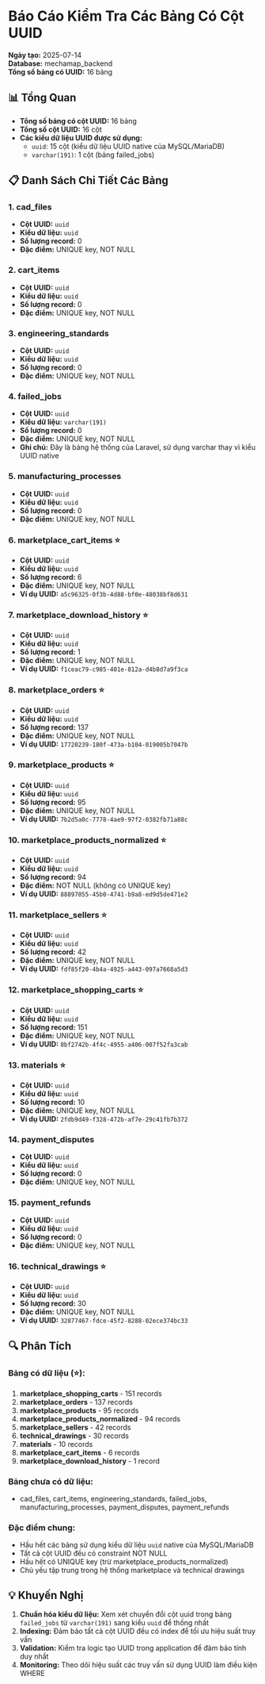 # Báo Cáo Kiểm Tra Các Bảng Có Cột UUID

**Ngày tạo:** 2025-07-14  
**Database:** mechamap_backend  
**Tổng số bảng có UUID:** 16 bảng  

## 📊 Tổng Quan

- **Tổng số bảng có cột UUID:** 16 bảng
- **Tổng số cột UUID:** 16 cột
- **Các kiểu dữ liệu UUID được sử dụng:**
  - `uuid`: 15 cột (kiểu dữ liệu UUID native của MySQL/MariaDB)
  - `varchar(191)`: 1 cột (bảng failed_jobs)

## 📋 Danh Sách Chi Tiết Các Bảng

### 1. **cad_files**
- **Cột UUID:** `uuid`
- **Kiểu dữ liệu:** `uuid`
- **Số lượng record:** 0
- **Đặc điểm:** UNIQUE key, NOT NULL

### 2. **cart_items**
- **Cột UUID:** `uuid`
- **Kiểu dữ liệu:** `uuid`
- **Số lượng record:** 0
- **Đặc điểm:** UNIQUE key, NOT NULL

### 3. **engineering_standards**
- **Cột UUID:** `uuid`
- **Kiểu dữ liệu:** `uuid`
- **Số lượng record:** 0
- **Đặc điểm:** UNIQUE key, NOT NULL

### 4. **failed_jobs**
- **Cột UUID:** `uuid`
- **Kiểu dữ liệu:** `varchar(191)`
- **Số lượng record:** 0
- **Đặc điểm:** UNIQUE key, NOT NULL
- **Ghi chú:** Đây là bảng hệ thống của Laravel, sử dụng varchar thay vì kiểu UUID native

### 5. **manufacturing_processes**
- **Cột UUID:** `uuid`
- **Kiểu dữ liệu:** `uuid`
- **Số lượng record:** 0
- **Đặc điểm:** UNIQUE key, NOT NULL

### 6. **marketplace_cart_items** ⭐
- **Cột UUID:** `uuid`
- **Kiểu dữ liệu:** `uuid`
- **Số lượng record:** 6
- **Đặc điểm:** UNIQUE key, NOT NULL
- **Ví dụ UUID:** `a5c96325-0f3b-4d88-bf0e-48038bf8d631`

### 7. **marketplace_download_history** ⭐
- **Cột UUID:** `uuid`
- **Kiểu dữ liệu:** `uuid`
- **Số lượng record:** 1
- **Đặc điểm:** UNIQUE key, NOT NULL
- **Ví dụ UUID:** `f1ceac79-c985-401e-812a-d4b8d7a9f3ca`

### 8. **marketplace_orders** ⭐
- **Cột UUID:** `uuid`
- **Kiểu dữ liệu:** `uuid`
- **Số lượng record:** 137
- **Đặc điểm:** UNIQUE key, NOT NULL
- **Ví dụ UUID:** `17720239-180f-473a-b104-019005b7047b`

### 9. **marketplace_products** ⭐
- **Cột UUID:** `uuid`
- **Kiểu dữ liệu:** `uuid`
- **Số lượng record:** 95
- **Đặc điểm:** UNIQUE key, NOT NULL
- **Ví dụ UUID:** `7b2d5a0c-7778-4ae9-97f2-0382fb71a88c`

### 10. **marketplace_products_normalized** ⭐
- **Cột UUID:** `uuid`
- **Kiểu dữ liệu:** `uuid`
- **Số lượng record:** 94
- **Đặc điểm:** NOT NULL (không có UNIQUE key)
- **Ví dụ UUID:** `88897055-45b0-4741-b9a8-ed9d5de471e2`

### 11. **marketplace_sellers** ⭐
- **Cột UUID:** `uuid`
- **Kiểu dữ liệu:** `uuid`
- **Số lượng record:** 42
- **Đặc điểm:** UNIQUE key, NOT NULL
- **Ví dụ UUID:** `fdf85f20-4b4a-4925-a443-097a7668a5d3`

### 12. **marketplace_shopping_carts** ⭐
- **Cột UUID:** `uuid`
- **Kiểu dữ liệu:** `uuid`
- **Số lượng record:** 151
- **Đặc điểm:** UNIQUE key, NOT NULL
- **Ví dụ UUID:** `8bf2742b-4f4c-4955-a406-007f52fa3cab`

### 13. **materials** ⭐
- **Cột UUID:** `uuid`
- **Kiểu dữ liệu:** `uuid`
- **Số lượng record:** 10
- **Đặc điểm:** UNIQUE key, NOT NULL
- **Ví dụ UUID:** `2fdb9d49-f328-472b-af7e-29c41fb7b372`

### 14. **payment_disputes**
- **Cột UUID:** `uuid`
- **Kiểu dữ liệu:** `uuid`
- **Số lượng record:** 0
- **Đặc điểm:** UNIQUE key, NOT NULL

### 15. **payment_refunds**
- **Cột UUID:** `uuid`
- **Kiểu dữ liệu:** `uuid`
- **Số lượng record:** 0
- **Đặc điểm:** UNIQUE key, NOT NULL

### 16. **technical_drawings** ⭐
- **Cột UUID:** `uuid`
- **Kiểu dữ liệu:** `uuid`
- **Số lượng record:** 30
- **Đặc điểm:** UNIQUE key, NOT NULL
- **Ví dụ UUID:** `32877467-fdce-45f2-8288-02ece374bc33`

## 🔍 Phân Tích

### Bảng có dữ liệu (⭐):
1. **marketplace_shopping_carts** - 151 records
2. **marketplace_orders** - 137 records  
3. **marketplace_products** - 95 records
4. **marketplace_products_normalized** - 94 records
5. **marketplace_sellers** - 42 records
6. **technical_drawings** - 30 records
7. **materials** - 10 records
8. **marketplace_cart_items** - 6 records
9. **marketplace_download_history** - 1 record

### Bảng chưa có dữ liệu:
- cad_files, cart_items, engineering_standards, failed_jobs, manufacturing_processes, payment_disputes, payment_refunds

### Đặc điểm chung:
- Hầu hết các bảng sử dụng kiểu dữ liệu `uuid` native của MySQL/MariaDB
- Tất cả cột UUID đều có constraint NOT NULL
- Hầu hết có UNIQUE key (trừ marketplace_products_normalized)
- Chủ yếu tập trung trong hệ thống marketplace và technical drawings

## 💡 Khuyến Nghị

1. **Chuẩn hóa kiểu dữ liệu:** Xem xét chuyển đổi cột uuid trong bảng `failed_jobs` từ `varchar(191)` sang kiểu `uuid` để thống nhất
2. **Indexing:** Đảm bảo tất cả cột UUID đều có index để tối ưu hiệu suất truy vấn
3. **Validation:** Kiểm tra logic tạo UUID trong application để đảm bảo tính duy nhất
4. **Monitoring:** Theo dõi hiệu suất các truy vấn sử dụng UUID làm điều kiện WHERE
